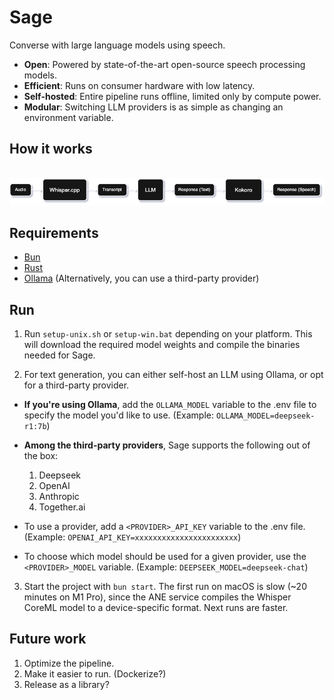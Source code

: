 # Sage

Converse with large language models using speech.

-  **Open**: Powered by state-of-the-art open-source speech processing models.
-  **Efficient**: Runs on consumer hardware with low latency.
-  **Self-hosted**: Entire pipeline runs offline, limited only by compute power.
-  **Modular**: Switching LLM providers is as simple as changing an environment variable.

## How it works

<br/>

<picture>
   <source media="(prefers-color-scheme: dark)" srcset="https://github.com/farshed/sage/blob/main/assets/architecture-dark-2.png?raw=true">
   <source media="(prefers-color-scheme: light)" srcset="https://github.com/farshed/sage/blob/main/assets/architecture-light-2.png?raw=true">
   <img alt="Sage architecture" src="https://github.com/farshed/sage/blob/main/assets/architecture-dark-2.png?raw=true">
</picture>

## Requirements

-  [Bun](https://bun.sh)
-  [Rust](https://www.rust-lang.org/tools/install)
-  [Ollama](https://ollama.com) (Alternatively, you can use a third-party provider)

## Run

1. Run `setup-unix.sh` or `setup-win.bat` depending on your platform. This will download the required model weights and compile the binaries needed for Sage.

2. For text generation, you can either self-host an LLM using Ollama, or opt for a third-party provider.

-  **If you're using Ollama**, add the `OLLAMA_MODEL` variable to the .env file to specify the model you'd like to use. (Example: `OLLAMA_MODEL=deepseek-r1:7b`)

-  **Among the third-party providers**, Sage supports the following out of the box:

   1. Deepseek
   2. OpenAI
   3. Anthropic
   4. Together.ai

-  To use a provider, add a `<PROVIDER>_API_KEY` variable to the .env file. (Example: `OPENAI_API_KEY=xxxxxxxxxxxxxxxxxxxxxxx`)
-  To choose which model should be used for a given provider, use the `<PROVIDER>_MODEL` variable. (Example: `DEEPSEEK_MODEL=deepseek-chat`)

3. Start the project with `bun start`. The first run on macOS is slow (~20 minutes on M1 Pro), since the ANE service compiles the Whisper CoreML model to a device-specific format. Next runs are faster.

## Future work

1. Optimize the pipeline.
2. Make it easier to run. (Dockerize?)
3. Release as a library?
